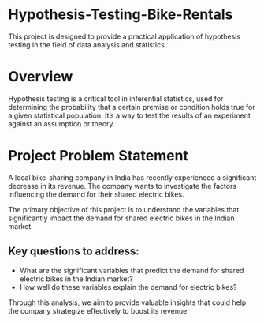 # Hypothesis-Testing-Bike-Rentals
This project is designed to provide a practical application of hypothesis testing in the field of data analysis and statistics.

# Overview
Hypothesis testing is a critical tool in inferential statistics, used for determining the probability that a certain premise or condition holds true for a given statistical population. It’s a way to test the results of an experiment against an assumption or theory.

# Project Problem Statement

A local bike-sharing company in India has recently experienced a significant decrease in its revenue. The company wants to investigate the factors influencing the demand for their shared electric bikes.

The primary objective of this project is to understand the variables that significantly impact the demand for shared electric bikes in the Indian market. 

## Key questions to address:
- What are the significant variables that predict the demand for shared electric bikes in the Indian market?
- How well do these variables explain the demand for electric bikes?

Through this analysis, we aim to provide valuable insights that could help the company strategize effectively to boost its revenue.

